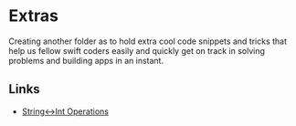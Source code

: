 # Extras
Creating another folder as to hold extra cool code snippets and tricks that help us fellow swift coders easily and quickly get on track in solving problems and building apps in an instant.
## Links
* [String<->Int Operations](https://github.com/TheNova22/learn-swift/blob/master/Extras/String%3C-%3EInt%20Operations.swift)
